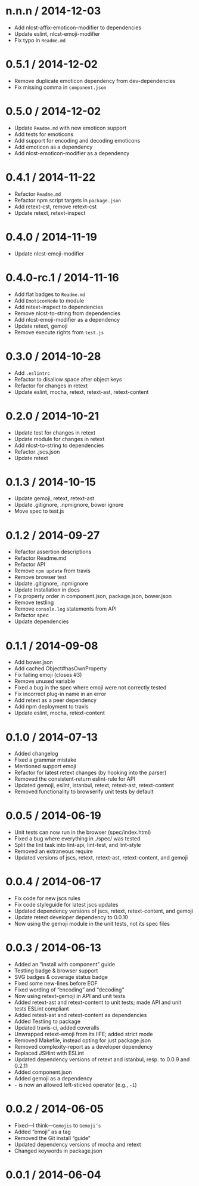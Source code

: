 
n.n.n / 2014-12-03
==================

 * Add nlcst-affix-emoticon-modifier to dependencies
 * Update eslint, nlcst-emoji-modifier
 * Fix typo in `Readme.md`

0.5.1 / 2014-12-02
==================

 * Remove duplicate emoticon dependency from dev-dependencies
 * Fix missing comma in `component.json`

0.5.0 / 2014-12-02
==================

 * Update `Readme.md` with new emoticon support
 * Add tests for emoticons
 * Add support for encoding and decoding emoticons
 * Add emoticon as a dependency
 * Add nlcst-emoticon-modifier as a dependency

0.4.1 / 2014-11-22
==================

 * Refactor `Readme.md`
 * Refactor npm script targets in `package.json`
 * Add retext-cst, remove retext-cst
 * Update retext, retext-inspect

0.4.0 / 2014-11-19
==================

 * Update nlcst-emoji-modifier

0.4.0-rc.1 / 2014-11-16
==================

 * Add flat badges to `Readme.md`
 * Add `EmoticonNode` to module
 * Add retext-inspect to dependencies
 * Remove nlcst-to-string from dependencies
 * Add nlcst-emoji-modifier as a dependency
 * Update retext, gemoji
 * Remove execute rights from `test.js`

0.3.0 / 2014-10-28
==================

 * Add `.eslintrc`
 * Refactor to disallow space after object keys
 * Refactor for changes in retext
 * Update eslint, mocha, retext, retext-ast, retext-content

0.2.0 / 2014-10-21
==================

 * Update test for changes in retext
 * Update module for changes in retext
 * Add nlcst-to-string to dependencies
 * Refactor .jscs.json
 * Update retext

0.1.3 / 2014-10-15
==================

 * Update gemoji, retext, retext-ast
 * Update .gitignore, .npmignore, bower ignore
 * Move spec to test.js

0.1.2 / 2014-09-27
==================

 * Refactor assertion descriptions
 * Refactor Readme.md
 * Refactor API
 * Remove `npm update` from travis
 * Remove browser test
 * Update .gitignore, .npmignore
 * Update Installation in docs
 * Fix property order in component.json, package.json, bower.json
 * Remove testling
 * Remove `console.log` statements from API
 * Refactor spec
 * Update dependencies

0.1.1 / 2014-09-08
==================

 * Add bower.json
 * Add cached Object#hasOwnProperty
 * Fix failing emoji (closes #3)
 * Remove unused variable
 * Fixed a bug in the spec where emoji were not correctly tested
 * Fix incorrect plug-in name in an error
 * Add retext as a peer dependency
 * Add npm deployment to travis
 * Update eslint, mocha, retext-content

0.1.0 / 2014-07-13
==================

 * Added changelog
 * Fixed a grammar mistake
 * Mentioned support emoji
 * Refactor for latest retext changes (by hooking into the parser)
 * Removed the consistent-return eslint-rule for API
 * Updated gemoji, eslint, istanbul, retext, retext-ast, retext-content
 * Removed functionality to browserify unit tests by default

0.0.5 / 2014-06-19
==================

 * Unit tests can now run in the browser (spec/index.html)
 * Fixed a bug where everything in ./spec/ was tested
 * Split the lint task into lint-api, lint-test, and lint-style
 * Removed an extraneous require
 * Updated versions of jscs, retext, retext-ast, retext-content, and gemoji

0.0.4 / 2014-06-17
==================

 * Fix code for new jscs rules
 * Fix code styleguide for latest jscs updates
 * Updated dependency versions of jscs, retext, retext-content, and gemoji
 * Update retext developer dependency to 0.0.10
 * Now using the gemoji module in the unit tests, not its spec files

0.0.3 / 2014-06-13
==================

 * Added an “install with component” guide
 * Testling badge & browser support
 * SVG badges & coverage status badge
 * Fixed some new-lines before EOF
 * Fixed wording of “encoding” and “decoding”
 * Now using retext-gemoji in API and unit tests
 * Added retext-ast and retext-content to unit tests; made API and unit tests ESLint compliant
 * Added retext-ast and retext-content as dependencies
 * Added Testling to package
 * Updated travis-ci, added coveralls
 * Unwrapped retext-emoji from its IIFE; added strict mode
 * Removed Makefile, instead opting for just package.json
 * Removed complexity-report as a developer dependency
 * Replaced JSHint with ESLint
 * Updated dependency versions of retext and istanbul, resp. to 0.0.9 and 0.2.11
 * Added component.json
 * Added gemoji as a dependency
 * `-` is now an allowed left-sticked operator (e.g., `-1`)

0.0.2 / 2014-06-05
==================

 * Fixed—I think—`Gemojis` to `Gemoji’s`
 * Added “emoji” as a tag
 * Removed the Git install “guide”
 * Updated dependency versions of mocha and retext
 * Changed keywords in package.json

0.0.1 / 2014-06-04
==================
